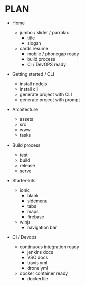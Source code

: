 # PLAN

* Home
	* jumbo / slider / parralax
		* title
		* slogan
	* cards resume
		* mobile / phonegap ready
		* build process
		* CI / DevOPS ready

* Getting started / CLI
	* install nodejs
	* install cli
	* generate project with CLI
	* generate project with prompt

* Architecture
	* assets
	* src
	* www
	* tasks
	
* Build process
	* test
	* build
	* release
	* serve

* Starter-kits
	* ionic
		* blank
		* sidemenu
		* tabs
		* maps
		* firebase
	* winjs
		* navigation bar
	
* CI / Devops
	* continuous integration ready
		* jenkins docs
		* VSO docs
		* travis yml
		* drone yml
	* docker container ready
		* dockerfile